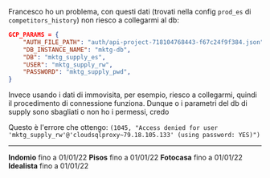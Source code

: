 Francesco ho un problema, con questi dati (trovati nella config `prod_es` di `competitors_history`) non riesco a collegarmi al db:
```json
GCP_PARAMS = {  
    "AUTH_FILE_PATH": "auth/api-project-718104768443-f67c24f9f384.json",  
    "DB_INSTANCE_NAME": "mktg-db",  
    "DB": "mktg_supply_es",  
    "USER": "mktg_supply_rw",  
    "PASSWORD": "mktg_supply_pwd",  
}
```
Invece usando i dati di immovisita, per esempio, riesco a collegarmi, quindi il procedimento di connessione funziona. Dunque o i parametri del db di supply sono sbagliati o non ho i permessi, credo

Questo è l'errore che ottengo:
`(1045, "Access denied for user 'mktg_supply_rw'@'cloudsqlproxy~79.18.105.133' (using password: YES)")`


---
**Indomio** fino a 01/01/22
**Pisos** fino a 01/01/22
**Fotocasa** fino a 01/01/22
**Idealista** fino a 01/01/22